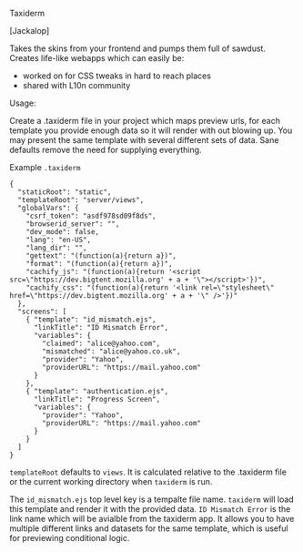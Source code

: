 Taxiderm

[Jackalop]

Takes the skins from your frontend and pumps them full of sawdust.
Creates life-like webapps which can easily be:

* worked on for CSS tweaks in hard to reach places
* shared with L10n community

Usage:

Create a .taxiderm file in your project which maps preview urls, for each template you provide
enough data so it will render with out blowing up.
You may present the same template with several different sets of data.
Sane defaults remove the need for supplying everything.

Example `.taxiderm`

    {
      "staticRoot": "static",
      "templateRoot": "server/views",
      "globalVars": {
        "csrf_token": "asdf978sd09f8ds",
        "browserid_server": "",
        "dev_mode": false,
        "lang": "en-US",
        "lang_dir": "",
        "gettext": "(function(a){return a})",
        "format": "(function(a){return a})",
        "cachify_js": "(function(a){return '<script src=\"https://dev.bigtent.mozilla.org' + a + '\"></script>'})",
        "cachify_css": "(function(a){return '<link rel=\"stylesheet\" href=\"https://dev.bigtent.mozilla.org' + a + '\" />'})"
      },
      "screens": [
        { "template": "id_mismatch.ejs",
          "linkTitle": "ID Mismatch Error",
          "variables": {
            "claimed": "alice@yahoo.com",
            "mismatched": "alice@yahoo.co.uk",
            "provider": "Yahoo",
            "providerURL": "https://mail.yahoo.com"
          }
        },
        { "template": "authentication.ejs",
          "linkTitle": "Progress Screen",
          "variables": {
            "provider": "Yahoo",
            "providerURL": "https://mail.yahoo.com"
          }
        }
      ]
    }

`templateRoot` defaults to `views`.
It is calculated relative to the .taxiderm file or the current working directory when `taxiderm` is run.

The `id_mismatch.ejs` top level key is a tempalte file name.
`taxiderm` will load this template and render it with the provided data.
`ID Mismatch Error` is the link name which will be avialble from the taxiderm app.
It allows you to have multiple different links and datasets for the same template,
which is useful for previewing conditional logic.